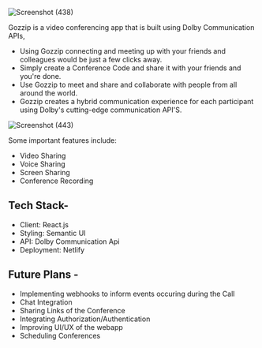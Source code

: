 
![Screenshot (438)](https://user-images.githubusercontent.com/63864369/143862444-e66ea348-673f-4608-b8e9-f82da1bf3c9a.png)

Gozzip is a video conferencing app that is built using Dolby Communication APIs, 
 - Using Gozzip connecting and meeting up with your friends and colleagues would be just a few clicks away.
- Simply create a Conference Code and share it with your friends and you're done. 
- Use Gozzip to meet and share and collaborate with people from all around the world.
- Gozzip creates a hybrid communication experience for each participant using Dolby's cutting-edge communication API'S.
 
![Screenshot (443)](https://user-images.githubusercontent.com/63864369/143862178-38274024-ab6c-408a-a46e-333c2aafd375.png)

Some important features include:
- Video Sharing
- Voice Sharing
- Screen Sharing
- Conference Recording

## Tech Stack-
- Client: React.js
- Styling: Semantic UI
- API: Dolby Communication Api
- Deployment: Netlify


## Future Plans -
- Implementing webhooks to inform events occuring during the Call
- Chat Integration
- Sharing Links of the Conference 
- Integrating Authorization/Authentication
- Improving UI/UX of the webapp
- Scheduling Conferences 


